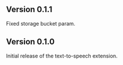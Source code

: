 ## Version 0.1.1

Fixed storage bucket param.

## Version 0.1.0

Initial release of the text-to-speech extension.
